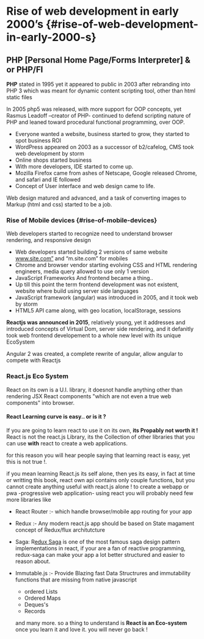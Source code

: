 # Rise of web development in early 2000’s {#rise-of-web-development-in-early-2000-s}

## PHP \[Personal Home Page/Forms Interpreter\] & or PHP/FI

**PHP** stated in 1995 yet it appeared to public in 2003 after rebranding into PHP 3 which was meant for dynamic content scripting tool, other than html static files

In 2005 php5 was released, with more support for OOP concepts, yet Rasmus Leadoff –creator of PHP- continued to defend scripting nature of PHP and leaned toward procedural functional programming, over OOP.

* Everyone wanted a website, business started to grow, they started to spot business ROI
* WordPress appeared on 2003 as a successor of b2/cafelog, CMS took web development by storm
* Online shops started business
* With more developers, IDE started to come up.
* Mozilla Firefox came from ashes of Netscape, Google released Chrome, and safari and IE followed
* Concept of User interface and web design came to life.

Web design matured and advanced, and a task of converting images to Markup \(html and css\) started to be a job.

### Rise of Mobile devices {#rise-of-mobile-devices}

Web developers started to recognize need to understand browser rendering, and responsive design

* Web developers started building 2 versions of same website www.site.com” and “m.site.com” for mobiles
* Chrome and browser vendor starting evolving CSS and HTML rendering engineers, media query allowed to use only 1 version
* JavaScript Frameworks And frontend became a thing..
* Up till this point the term frontend development was not existent, website where build using server side languages
* JavaScript framework \(angular\) was introduced in 2005, and it took web by storm
* HTML5 API came along, with geo location, localStorage, sessions

**Reactjs was announced in 2015**, relatively young, yet it addresses and introduced concepts of Virtual Dom, server side rendering, and it defanitly took web frontend developement to a whole new level with its unique EcoSystem

Angular 2 was created, a complete rewrite of angular, allow angular to compete with Reactjs

### React.js Eco System

React on its own is a U.I. library, it doesnot handle anything other than rendering JSX React components "which are not even a true web components" into browser.

#### React Learning curve is easy.. or is it ?

If you are going to learn react to use it on its own, **its Propably not worth it !**  
React is not the react.js Library, its the Collection of other libraries that you can use **with** react to create a web applications.

for this reason you will hear people saying that learning react is easy, yet this is not true !.

if you mean learning React.js its self alone, then yes its easy, in fact at time or writting this book, react own api contains only couple functions, but you cannot create anything useful with react.js alone ! to create a webapp or pwa -progressive web application- using react you will probably need few more libraries like

* React Router :- which handle browser/mobile app routing for your app
* Redux :- Any modern react.js app should be based on State magament concept of Redux/flux architutcture
* Saga: R[edux Saga](https://redux-saga.js.org) is one of the most famous saga design pattern implementations in react, if your are a fan of reactive programming, redux-saga can make your app a lot better structured and easier to reason about.
* Immutable.js :- Provide Blazing fast Data Structrures and immutability functions that are missing from native javascript

  * ordered Lists
  * Ordered Maps
  * Deques's
  * Records

  and many more. so a thing to understand is **React is an Eco-system** once you learn it and love it. you will never go back !



